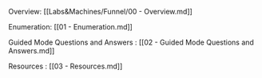 Overview: [[Labs&Machines/Funnel/00 - Overview.md]]

Enumeration: [[01 - Enumeration.md]]

Guided Mode Questions and Answers : [[02 - Guided Mode Questions and Answers.md]]

Resources : [[03 - Resources.md]]






